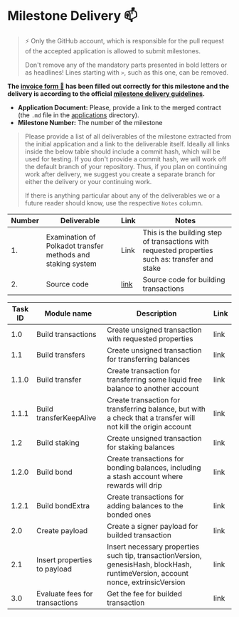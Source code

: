 # Milestone Delivery :mailbox:

> ⚡ Only the GitHub account, which is responsible for the pull request of the accepted application is allowed to submit milestones. 
> 
> Don't remove any of the mandatory parts presented in bold letters or as headlines! Lines starting with `>`, such as this one, can be removed.

**The [invoice form :pencil:](https://docs.google.com/forms/d/e/1FAIpQLSfmNYaoCgrxyhzgoKQ0ynQvnNRoTmgApz9NrMp-hd8mhIiO0A/viewform) has been filled out correctly for this milestone and the delivery is according to the official [milestone delivery guidelines](https://github.com/w3f/General-Grants-Program/blob/master/grants/milestone-deliverables-guidelines.md).**  

* **Application Document:** Please, provide a link to the merged contract (the `.md` file in the [applications](https://github.com/w3f/Open-Grants-Program/tree/master/applications) directory). 
* **Milestone Number:** The number of the milestone

> Please provide a list of all deliverables of the milestone extracted from the initial application and a link to the deliverable itself. Ideally all links inside the below table should include a commit hash, which will be used for testing. If you don't provide a commit hash, we will work off the default branch of your repository. Thus, if you plan on continuing work after delivery, we suggest you create a separate branch for either the delivery or your continuing work. 
> 
> If there is anything particular about any of the deliverables we or a future reader should know, use the respective `Notes` column.

| Number | Deliverable | Link | Notes |
| ------------- | ------------- | ------------- |------------- |
| 1. | Examination of Polkadot transfer methods and staking system|Link| This is the building step of transactions with requested properties such as: transfer and stake | 
| 2.  |Source code|[link ](https://gitlab.com/gregory.shabalov/citadel_core/-/blob/dev/imports/iPolkadot.js)| Source code for building transactions |



| Task ID | Module name | Description | Link |
| ------ | ----------- | ---- | ----- |
| 1.0 | Build transactions | Create unsigned transaction with requested properties| link |
| 1.1 | Build transfers | Create unsigned transaction for transferring balances | link |
| 1.1.0 | Build transfer | Create transaction for transferring some liquid free balance to another account | link |
| 1.1.1 | Build transferKeepAlive | Create transaction for transferring balance, but with a check that a transfer will not kill the origin account | link |
| 1.2 | Build staking | Create unsigned transaction for staking balances | link |
| 1.2.0 | Build bond | Create transactions for bonding balances, including a stash account where rewards will drip | link |
| 1.2.1 | Build bondExtra | Create transactions for adding balances to the bonded ones | link |
| 2.0 | Create payload | Create a signer payload for builded transaction | link |
| 2.1 | Insert properties to payload | Insert necessary properties such tip, transactionVersion, genesisHash, blockHash, runtimeVersion, account nonce, extrinsicVersion | link |
| 3.0 | Evaluate fees for transactions | Get the fee for builded transaction| link |

